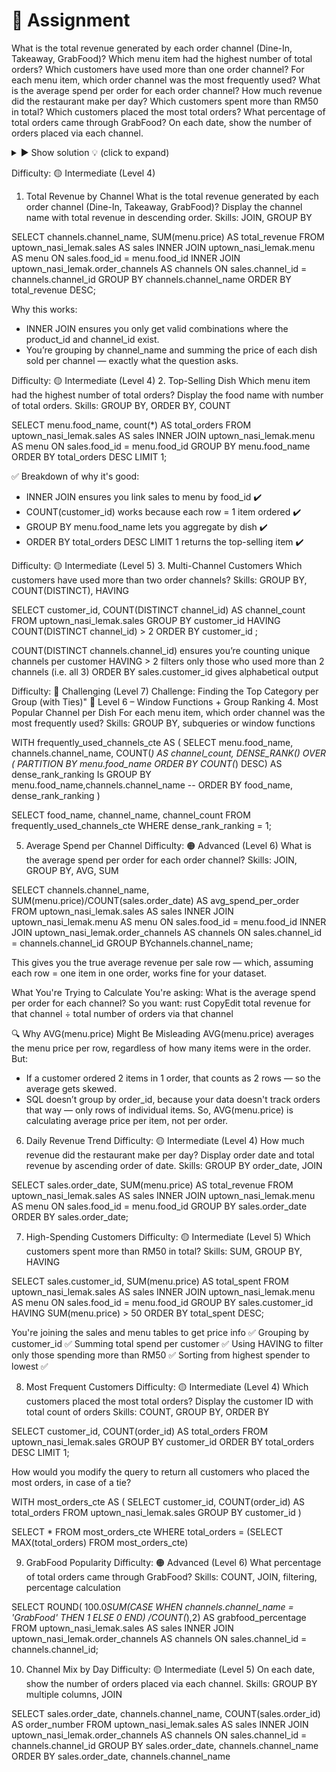 # 📝 Assignment 

What is the total revenue generated by each order channel (Dine-In, Takeaway, GrabFood)?
Which menu item had the highest number of total orders?
Which customers have used more than one order channel?
For each menu item, which order channel was the most frequently used?
What is the average spend per order for each order channel?
How much revenue did the restaurant make per day?
Which customers spent more than RM50 in total?
Which customers placed the most total orders?
What percentage of total orders came through GrabFood?
On each date, show the number of orders placed via each channel.

<details> 
<summary> ▶️ Show solution 💡 (click to expand) </summary>

```sql
SELECT COUNT(*) AS no_of_total_orders
FROM uptown_nasi_lemak.sales;
```

✅ Expected result: 36

</details>

Difficulty: 🟡 Intermediate (Level 4)
1. Total Revenue by Channel
What is the total revenue generated by each order channel (Dine-In, Takeaway, GrabFood)? Display the channel name with total revenue in descending order.
Skills: JOIN, GROUP BY

SELECT
  	channels.channel_name,
    SUM(menu.price) AS total_revenue
FROM uptown_nasi_lemak.sales AS sales
INNER JOIN uptown_nasi_lemak.menu AS menu
	ON sales.food_id = menu.food_id
INNER JOIN uptown_nasi_lemak.order_channels AS channels
	ON sales.channel_id = channels.channel_id
GROUP BY channels.channel_name
ORDER BY total_revenue DESC;



Why this works:
* INNER JOIN ensures you only get valid combinations where the product_id and channel_id exist.
* You’re grouping by channel_name and summing the price of each dish sold per channel — exactly what the question asks.

Difficulty: 🟡 Intermediate (Level 4)
2. Top-Selling Dish
Which menu item had the highest number of total orders? Display the food name with number of total orders.
Skills: GROUP BY, ORDER BY, COUNT

SELECT
	menu.food_name,
    count(*) AS total_orders
FROM uptown_nasi_lemak.sales AS sales
INNER JOIN uptown_nasi_lemak.menu AS menu
	ON sales.food_id = menu.food_id
GROUP BY menu.food_name
ORDER BY total_orders DESC
LIMIT 1;

✅ Breakdown of why it's good:
* INNER JOIN ensures you link sales to menu by food_id ✔️
* COUNT(customer_id) works because each row = 1 item ordered ✔️
* GROUP BY menu.food_name lets you aggregate by dish ✔️
* ORDER BY total_orders DESC LIMIT 1 returns the top-selling item ✔️

Difficulty: 🟡 Intermediate (Level 5)
3. Multi-Channel Customers
Which customers have used more than two order channels?
Skills: GROUP BY, COUNT(DISTINCT), HAVING

SELECT
	customer_id,
    COUNT(DISTINCT channel_id) AS channel_count
FROM uptown_nasi_lemak.sales
GROUP BY customer_id
HAVING COUNT(DISTINCT channel_id) > 2
ORDER BY customer_id
;

COUNT(DISTINCT channels.channel_id) ensures you’re counting unique channels per customer
HAVING > 2 filters only those who used more than 2 channels (i.e. all 3)
ORDER BY sales.customer_id gives alphabetical output

Difficulty: 🔴 Challenging (Level 7)
Challenge: Finding the Top Category per Group (with Ties)"
🧠 Level 6 – Window Functions + Group Ranking
4. Most Popular Channel per Dish
For each menu item, which order channel was the most frequently used?
Skills: GROUP BY, subqueries or window functions

WITH frequently_used_channels_cte AS (
SELECT
    menu.food_name,
    channels.channel_name,
    COUNT(*) AS channel_count,
  	DENSE_RANK() OVER (
      	PARTITION BY menu.food_name 
      	ORDER BY COUNT(*) DESC) AS dense_rank_ranking
Is
GROUP BY menu.food_name,channels.channel_name
-- ORDER BY food_name, dense_rank_ranking
)

SELECT
	food_name,
    channel_name,
    channel_count
FROM frequently_used_channels_cte
WHERE dense_rank_ranking = 1;


5. Average Spend per Channel
Difficulty: 🟠 Advanced (Level 6)
What is the average spend per order for each order channel?
Skills: JOIN, GROUP BY, AVG, SUM

SELECT 
    channels.channel_name,
    SUM(menu.price)/COUNT(sales.order_date) AS avg_spend_per_order
FROM uptown_nasi_lemak.sales AS sales
INNER JOIN uptown_nasi_lemak.menu AS menu
	ON sales.food_id = menu.food_id
INNER JOIN uptown_nasi_lemak.order_channels AS channels
	ON sales.channel_id = channels.channel_id
GROUP BYchannels.channel_name;

This gives you the true average revenue per sale row — which, assuming each row = one item in one order, works fine for your dataset.

What You're Trying to Calculate
You're asking:
What is the average spend per order for each channel?
So you want:
rust
CopyEdit
total revenue for that channel ÷ total number of orders via that channel

🔍 Why AVG(menu.price) Might Be Misleading
AVG(menu.price) averages the menu price per row, regardless of how many items were in the order. But:
* If a customer ordered 2 items in 1 order, that counts as 2 rows — so the average gets skewed.
* SQL doesn’t group by order_id, because your data doesn't track orders that way — only rows of individual items.
So, AVG(menu.price) is calculating average price per item, not per order.


6. Daily Revenue Trend
Difficulty: 🟡 Intermediate (Level 4)
How much revenue did the restaurant make per day? Display order date and total revenue by ascending order of date.
Skills: GROUP BY order_date, JOIN

SELECT 
    sales.order_date,
    SUM(menu.price) AS total_revenue
FROM uptown_nasi_lemak.sales AS sales
INNER JOIN uptown_nasi_lemak.menu AS menu
	ON sales.food_id = menu.food_id
GROUP BY sales.order_date
ORDER BY sales.order_date;

7. High-Spending Customers
Difficulty: 🟡 Intermediate (Level 5)
Which customers spent more than RM50 in total?
Skills: SUM, GROUP BY, HAVING

SELECT 
    sales.customer_id,
    SUM(menu.price) AS total_spent
FROM uptown_nasi_lemak.sales AS sales
INNER JOIN uptown_nasi_lemak.menu AS menu
	ON sales.food_id = menu.food_id
GROUP BY sales.customer_id
HAVING SUM(menu.price) > 50
ORDER BY total_spent DESC;

You're joining the sales and menu tables to get price info ✅
Grouping by customer_id ✅
Summing total spend per customer ✅
Using HAVING to filter only those spending more than RM50 ✅
Sorting from highest spender to lowest ✅


8. Most Frequent Customers
Difficulty: 🟡 Intermediate (Level 4)
Which customers placed the most total orders? Display the customer ID with total count of orders
Skills: COUNT, GROUP BY, ORDER BY

SELECT
	customer_id,
	COUNT(order_id) AS total_orders
FROM uptown_nasi_lemak.sales
GROUP BY customer_id
ORDER BY total_orders DESC
LIMIT 1;

How would you modify the query to return all customers who placed the most orders, in case of a tie?

WITH most_orders_cte AS (
SELECT
	customer_id,
	COUNT(order_id) AS total_orders
FROM uptown_nasi_lemak.sales
GROUP BY customer_id
)

SELECT *
FROM most_orders_cte
WHERE total_orders = 
	(SELECT MAX(total_orders) FROM most_orders_cte)

9. GrabFood Popularity
Difficulty: 🟠 Advanced (Level 6)
What percentage of total orders came through GrabFood?
Skills: COUNT, JOIN, filtering, percentage calculation

SELECT 
	ROUND(
    	100.0*SUM(CASE WHEN channels.channel_name = 'GrabFood' THEN 1 ELSE 0 END)
      	/COUNT(*),2) AS grabfood_percentage
FROM uptown_nasi_lemak.sales AS sales
INNER JOIN uptown_nasi_lemak.order_channels AS channels
	ON sales.channel_id = channels.channel_id;

10. Channel Mix by Day
Difficulty: 🟡 Intermediate (Level 5)
On each date, show the number of orders placed via each channel.
Skills: GROUP BY multiple columns, JOIN

SELECT
	sales.order_date,
    channels.channel_name,
   	COUNT(sales.order_id) AS order_number
FROM uptown_nasi_lemak.sales AS sales
INNER JOIN uptown_nasi_lemak.order_channels AS channels
	ON sales.channel_id = channels.channel_id
GROUP BY
	sales.order_date,
    channels.channel_name
ORDER BY sales.order_date, channels.channel_name


